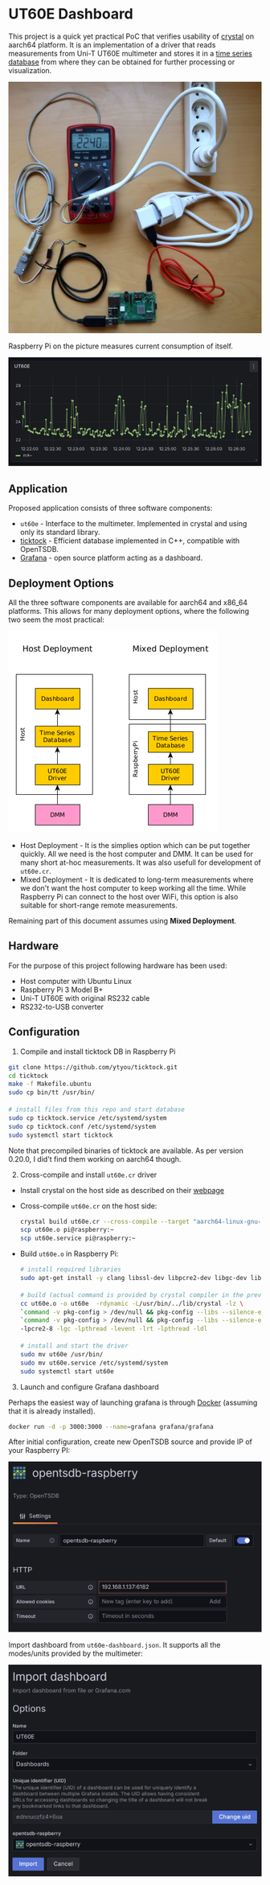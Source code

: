 # UT60E Dashboard

This project is a quick yet practical PoC that verifies usability of [crystal](https://crystal-lang.org/) on aarch64 platform. It is an implementation of a driver that reads measurements from Uni-T UT60E multimeter and stores it in a [time series database](https://en.wikipedia.org/wiki/Time_series_database) from where they can be obtained for further processing or visualization.

![](docs/hardware.jpg)

Raspberry Pi on the picture measures current consumption of itself.

![](docs/grafana-current.png)

## Application

Proposed application consists of three software components:

- `ut60e` - Interface to the multimeter. Implemented in crystal and using only its standard library.
- [ticktock](https://github.com/ytyou/ticktock.git) - Efficient database implemented in C++, compatible with OpenTSDB.
- [Grafana](https://grafana.com/grafana/) - open source platform acting as a dashboard.

## Deployment Options

All the three software components are available for aarch64 and x86_64 platforms. This allows for many deployment options, where the following two seem the most practical:

![](docs/deployment.png)

- Host Deployment - It is the simplies option which can be put together quickly. All we need is the host computer and DMM. It can be used for many short at-hoc measurements. It was also usefull for development of `ut60e.cr`.
- Mixed Deployment - It is dedicated to long-term measurements where we don't want the host computer to keep working all the time. While Raspberry Pi can connect to the host over WiFi, this option is also suitable for short-range remote measurements.

Remaining part of this document assumes using **Mixed Deployment**.

## Hardware

For the purpose of this project following hardware has been used: 

- Host computer with Ubuntu Linux
- Raspberry Pi 3 Model B+
- Uni-T UT60E with original RS232 cable
- RS232-to-USB converter

## Configuration

1. Compile and install ticktock DB in Raspberry Pi

```sh
git clone https://github.com/ytyou/ticktock.git
cd ticktock
make -f Makefile.ubuntu
sudo cp bin/tt /usr/bin/

# install files from this repo and start database
sudo cp ticktock.service /etc/systemd/system
sudo cp ticktock.conf /etc/systemd/system
sudo systemctl start ticktock
```

Note that precompiled binaries of ticktock are available. As per version 0.20.0, I did't find them working on aarch64 though.

2. Cross-compile and install `ut60e.cr` driver
- Install crystal on the host side as described on their [webpage](https://crystal-lang.org/install/)

- Cross-compile `ut60e.cr` on the host side:
  
  ```sh
  crystal build ut60e.cr --cross-compile --target "aarch64-linux-gnu-"
  scp ut60e.o pi@raspberry:~
  scp ut60e.service pi@raspberry:~
  ```

- Build `ut60e.o` in Raspberry Pi:
  
  ```sh
  # install required libraries
  sudo apt-get install -y clang libssl-dev libpcre2-dev libgc-dev libevent-dev zlib1g-dev
  
  # build (actual command is provided by crystal compiler in the previous step)
  cc ut60e.o -o ut60e  -rdynamic -L/usr/bin/../lib/crystal -lz \
  `command -v pkg-config > /dev/null && pkg-config --libs --silence-errors libssl || printf %s '-lssl -lcrypto'` \
  `command -v pkg-config > /dev/null && pkg-config --libs --silence-errors libcrypto || printf %s '-lcrypto'` \
  -lpcre2-8 -lgc -lpthread -levent -lrt -lpthread -ldl
  
  # install and start the driver
  sudo mv ut60e /usr/bin/
  sudo mv ut60e.service /etc/systemd/system
  sudo systemctl start ut60e
  ```
3. Launch and configure Grafana dashboard

Perhaps the easiest way of launching grafana is through [Docker](https://www.docker.com/) (assuming that it is already installed).

```sh
docker run -d -p 3000:3000 --name=grafana grafana/grafana
```

After initial configuration, create new OpenTSDB source and provide IP of your Raspberry PI:

![](docs/grafana-source.png)

Import dashboard from `ut60e-dashboard.json`. It supports all the modes/units provided by the multimeter:

![](docs/grafana-import.png)
